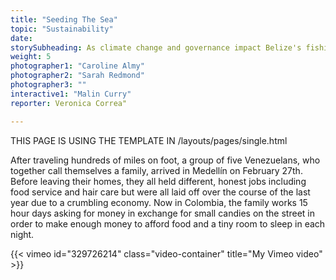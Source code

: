 ```yaml
---
title: "Seeding The Sea"
topic: "Sustainability"
date:
storySubheading: As climate change and governance impact Belize's fishing economy, advocates view seaweed farming as the solution.
weight: 5
photographer1: "Caroline Almy"
photographer2: "Sarah Redmond"
photographer3: ""
interactive1: "Malin Curry"
reporter: Veronica Correa"

---
```


THIS PAGE IS USING THE TEMPLATE IN
/layouts/pages/single.html

After traveling hundreds of miles on foot, a group of five Venezuelans, who together call themselves a family, arrived in Medellín on February 27th. Before leaving their homes, they all held different, honest jobs including food service and hair care but were all laid off over the course of the last year due to a crumbling economy. Now in Colombia, the family works 15 hour days asking for money in exchange for small candies on the street in order to make enough money to afford food and a tiny room to sleep in each night.

{{< vimeo id="329726214" class="video-container" title="My Vimeo video" >}}
